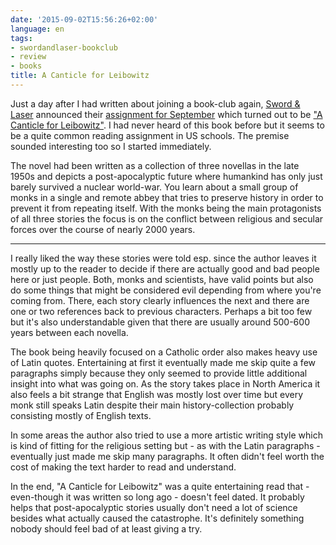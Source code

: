 ```yaml
---
date: '2015-09-02T15:56:26+02:00'
language: en
tags:
- swordandlaser-bookclub
- review
- books
title: A Canticle for Leibowitz
---
```



Just a day after I had written about joining a book-club again,
[Sword & Laser][sal] announced their [assignment for September][sep] which
turned out to be ["A Canticle for Leibowitz"][acfl]. I had never heard of this
book before but it seems to be a quite common reading assignment in US
schools. The premise sounded interesting too so I started immediately.

The novel had been written as a collection of three novellas in the late 1950s
and depicts a post-apocalyptic future where humankind has only just barely
survived a nuclear world-war. You learn about a small group of monks in a single
and remote abbey that tries to preserve history in order to prevent it from
repeating itself. With the monks being the main protagonists of all three
stories the focus is on the conflict between religious and secular forces over
the course of nearly 2000 years.

------------

I really liked the way these stories were told esp. since the author leaves it
mostly up to the reader to decide if there are actually good and bad people here
or just people. Both, monks and scientists, have valid points but also do some
things that might be considered evil depending from where you're coming
from. There, each story clearly influences the next and there are one or two
references back to previous characters. Perhaps a bit too few but it's also
understandable given that there are usually around 500-600 years between each
novella.

The book being heavily focused on a Catholic order also makes heavy use of Latin
quotes. Entertaining at first it eventually made me skip quite a few paragraphs
simply because they only seemed to provide little additional insight into what
was going on. As the story takes place in North America it also feels a bit
strange that English was mostly lost over time but every monk still speaks Latin
despite their main history-collection probably consisting mostly of English
texts.

In some areas the author also tried to use a more artistic writing style which
is kind of fitting for the religious setting but - as with the Latin
paragraphs - eventually just made me skip many paragraphs. It often didn't feel
worth the cost of making the text harder to read and understand.

In the end, "A Canticle for Leibowitz" was a quite entertaining read that -
even-though it was written so long ago - doesn't feel dated. It probably helps
that post-apocalyptic stories usually don't need a lot of science besides what
actually caused the catastrophe. It's definitely something nobody should feel
bad of at least giving a try.

[acfl]: https://www.goodreads.com/book/show/164154.A_Canticle_for_Leibowitz
[sal]: http://swordandlaser.com/
[sep]: https://www.goodreads.com/poll/show/122783-what-book-should-we-read-in-september-2015
